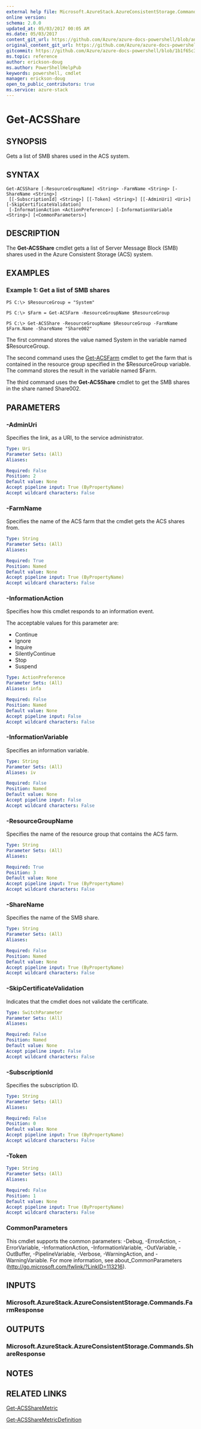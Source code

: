 ```yaml
---
external help file: Microsoft.AzureStack.AzureConsistentStorage.Commands.dll-Help.xml
online version:
schema: 2.0.0
updated_at: 05/03/2017 00:05 AM
ms.date: 05/03/2017
content_git_url: https://github.com/Azure/azure-docs-powershell/blob/anne052617/azureps-cmdlets-docs/AzureStack/AzureRM.AzureStackStorage/v0.10.6/Get-ACSShare.md
original_content_git_url: https://github.com/Azure/azure-docs-powershell/blob/anne052617/azureps-cmdlets-docs/AzureStack/AzureRM.AzureStackStorage/v0.10.6/Get-ACSShare.md
gitcommit: https://github.com/Azure/azure-docs-powershell/blob/1b1f65c3c0d4679af027f9576236919af044769d
ms.topic: reference
author: erickson-doug
ms.author: PowerShellHelpPub
keywords: powershell, cmdlet
manager: erickson-doug
open_to_public_contributors: true
ms.service: azure-stack
---
```


# Get-ACSShare

## SYNOPSIS
Gets a list of SMB shares used in the ACS system.

## SYNTAX

```
Get-ACSShare [-ResourceGroupName] <String> -FarmName <String> [-ShareName <String>]
 [[-SubscriptionId] <String>] [[-Token] <String>] [[-AdminUri] <Uri>] [-SkipCertificateValidation]
 [-InformationAction <ActionPreference>] [-InformationVariable <String>] [<CommonParameters>]
```

## DESCRIPTION
The **Get-ACSShare** cmdlet gets a list of Server Message Block (SMB) shares used in the Azure Consistent Storage (ACS) system.

## EXAMPLES

### Example 1: Get a list of SMB shares

```
PS C:\> $ResourceGroup = "System" 

PS C:\> $Farm = Get-ACSFarm -ResourceGroupName $ResourceGroup

PS C:\> Get-ACSShare -ResourceGroupName $ResourceGroup -FarmName $Farm.Name -ShareName "Share002"
```

The first command stores the value named System in the variable named $ResourceGroup.

The second command uses the [Get-ACSFarm](,/Get-ACSFarm,md) cmdlet to get the farm that is contained in the resource group specified in the $ResourceGroup variable. 
The command stores the result in the variable named $Farm.

The third command uses the **Get-ACSShare** cmdlet to get the SMB shares in the share named Share002.

## PARAMETERS

### -AdminUri
Specifies the link, as a URI, to the service administrator.

```yaml
Type: Uri
Parameter Sets: (All)
Aliases: 

Required: False
Position: 2
Default value: None
Accept pipeline input: True (ByPropertyName)
Accept wildcard characters: False
```

### -FarmName
Specifies the name of the ACS farm that the cmdlet gets the ACS shares from.

```yaml
Type: String
Parameter Sets: (All)
Aliases: 

Required: True
Position: Named
Default value: None
Accept pipeline input: True (ByPropertyName)
Accept wildcard characters: False
```

### -InformationAction
Specifies how this cmdlet responds to an information event.

The acceptable values for this parameter are:

- Continue
- Ignore
- Inquire
- SilentlyContinue
- Stop
- Suspend

```yaml
Type: ActionPreference
Parameter Sets: (All)
Aliases: infa

Required: False
Position: Named
Default value: None
Accept pipeline input: False
Accept wildcard characters: False
```

### -InformationVariable
Specifies an information variable.

```yaml
Type: String
Parameter Sets: (All)
Aliases: iv

Required: False
Position: Named
Default value: None
Accept pipeline input: False
Accept wildcard characters: False
```

### -ResourceGroupName
Specifies the name of the resource group that contains the ACS farm.

```yaml
Type: String
Parameter Sets: (All)
Aliases: 

Required: True
Position: 3
Default value: None
Accept pipeline input: True (ByPropertyName)
Accept wildcard characters: False
```

### -ShareName
Specifies the name of the SMB share.

```yaml
Type: String
Parameter Sets: (All)
Aliases: 

Required: False
Position: Named
Default value: None
Accept pipeline input: True (ByPropertyName)
Accept wildcard characters: False
```

### -SkipCertificateValidation
Indicates that the cmdlet does not validate the certificate.

```yaml
Type: SwitchParameter
Parameter Sets: (All)
Aliases: 

Required: False
Position: Named
Default value: None
Accept pipeline input: False
Accept wildcard characters: False
```

### -SubscriptionId
Specifies the subscription ID.

```yaml
Type: String
Parameter Sets: (All)
Aliases: 

Required: False
Position: 0
Default value: None
Accept pipeline input: True (ByPropertyName)
Accept wildcard characters: False
```

### -Token


```yaml
Type: String
Parameter Sets: (All)
Aliases: 

Required: False
Position: 1
Default value: None
Accept pipeline input: True (ByPropertyName)
Accept wildcard characters: False
```

### CommonParameters
This cmdlet supports the common parameters: -Debug, -ErrorAction, -ErrorVariable, -InformationAction, -InformationVariable, -OutVariable, -OutBuffer, -PipelineVariable, -Verbose, -WarningAction, and -WarningVariable. For more information, see about_CommonParameters (http://go.microsoft.com/fwlink/?LinkID=113216).

## INPUTS

### Microsoft.AzureStack.AzureConsistentStorage.Commands.FarmResponse

## OUTPUTS

### Microsoft.AzureStack.AzureConsistentStorage.Commands.ShareResponse

## NOTES

## RELATED LINKS

[Get-ACSShareMetric](./Get-ACSShareMetric.md)

[Get-ACSShareMetricDefinition](./Get-ACSShareMetricDefinition.md)
